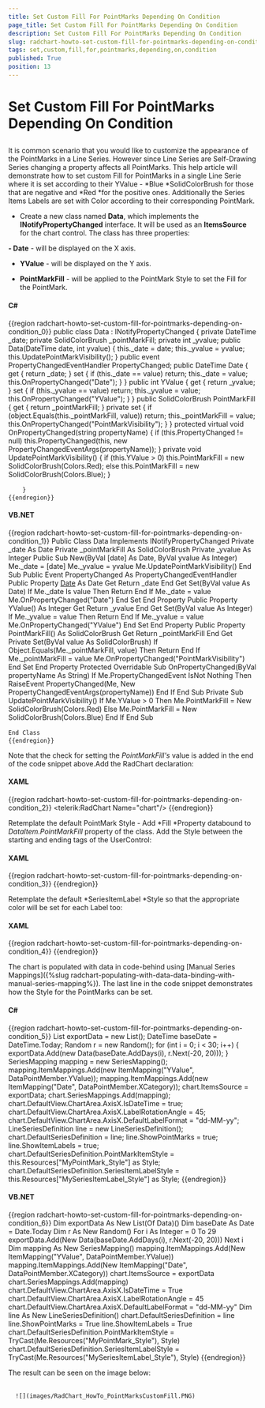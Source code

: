```yaml
---
title: Set Custom Fill For PointMarks Depending On Condition
page_title: Set Custom Fill For PointMarks Depending On Condition
description: Set Custom Fill For PointMarks Depending On Condition
slug: radchart-howto-set-custom-fill-for-pointmarks-depending-on-condition
tags: set,custom,fill,for,pointmarks,depending,on,condition
published: True
position: 13
---
```


# Set Custom Fill For PointMarks Depending On Condition



## 

It is common scenario that you would like to customize the appearance of the PointMarks in a Line Series. However since Line Series are Self-Drawing Series changing a property affects all PointMarks. This help article will demonstrate how to set custom Fill for PointMarks in a single Line Serie where it is set according to their YValue - *Blue *SolidColorBrush for those that are negative and *Red *for the positive ones. Additionally the Series Items Labels are set with Color according to their corresponding PointMark.

* Create a new class named __Data__, which implements the __INotifyPropertyChanged__ interface. It will be used as an __ItemsSource__ for the chart control. The class has three properties:

__- Date__ - will be displayed on the X axis. 

- __YValue__ - will be displayed on the Y axis.

- __PointMarkFill__ - will be applied to the PointMark Style to set the Fill for the PointMark.

#### __C#__

{{region radchart-howto-set-custom-fill-for-pointmarks-depending-on-condition_0}}
	public class Data : INotifyPropertyChanged
	    {
	        private DateTime _date;
	        private SolidColorBrush _pointMarkFill;
	        private int _yvalue;
	        public Data(DateTime date, int yvalue)
	        {
	            this._date = date;
	            this._yvalue = yvalue;
	            this.UpdatePointMarkVisibility();
	        }
	        public event PropertyChangedEventHandler PropertyChanged;
	        public DateTime Date
	        {
	            get
	            {
	                return _date;
	            }
	            set
	            {
	                if (this._date == value)
	                    return;
	                this._date = value;
	                this.OnPropertyChanged("Date");
	            }
	        }
	        public int YValue
	        {
	            get
	            {
	                return _yvalue;
	            }
	            set
	            {
	                if (this._yvalue == value)
	                    return;
	                this._yvalue = value;
	                this.OnPropertyChanged("YValue");
	            }
	        }
	        public SolidColorBrush PointMarkFill
	        {
	            get
	            {
	                return _pointMarkFill;
	            }
	            private set
	            {
	                if (object.Equals(this._pointMarkFill, value))
	                    return;
	                this._pointMarkFill = value;
	                this.OnPropertyChanged("PointMarkVisibility");
	            }
	        }
	        protected virtual void OnPropertyChanged(string propertyName)
	        {
	            if (this.PropertyChanged != null)
	                this.PropertyChanged(this, new PropertyChangedEventArgs(propertyName));
	        }
	        private void UpdatePointMarkVisibility()
	        {
	            if (this.YValue > 0)
	                this.PointMarkFill = new SolidColorBrush(Colors.Red);
	            else
	                this.PointMarkFill = new SolidColorBrush(Colors.Blue);
	        }
	
	    }
	{{endregion}}



#### __VB.NET__

{{region radchart-howto-set-custom-fill-for-pointmarks-depending-on-condition_1}}
	Public Class Data
	      Implements INotifyPropertyChanged
	            Private _date As Date
	            Private _pointMarkFill As SolidColorBrush
	            Private _yvalue As Integer
	            Public Sub New(ByVal [date] As Date, ByVal yvalue As Integer)
	                  Me._date = [date]
	                  Me._yvalue = yvalue
	                  Me.UpdatePointMarkVisibility()
	            End Sub
	            Public Event PropertyChanged As PropertyChangedEventHandler
	            Public Property [Date]() As Date
	                  Get
	                        Return _date
	                  End Get
	                  Set(ByVal value As Date)
	                        If Me._date Is value Then
	                              Return
	                        End If
	                        Me._date = value
	                        Me.OnPropertyChanged("Date")
	                  End Set
	            End Property
	            Public Property YValue() As Integer
	                  Get
	                        Return _yvalue
	                  End Get
	                  Set(ByVal value As Integer)
	                        If Me._yvalue = value Then
	                              Return
	                        End If
	                        Me._yvalue = value
	                        Me.OnPropertyChanged("YValue")
	                  End Set
	            End Property
	            Public Property PointMarkFill() As SolidColorBrush
	                  Get
	                        Return _pointMarkFill
	                  End Get
	                  Private Set(ByVal value As SolidColorBrush)
	                        If Object.Equals(Me._pointMarkFill, value) Then
	                              Return
	                        End If
	                        Me._pointMarkFill = value
	                        Me.OnPropertyChanged("PointMarkVisibility")
	                  End Set
	            End Property
	            Protected Overridable Sub OnPropertyChanged(ByVal propertyName As String)
	                  If Me.PropertyChangedEvent IsNot Nothing Then
	                        RaiseEvent PropertyChanged(Me, New PropertyChangedEventArgs(propertyName))
	                  End If
	            End Sub
	            Private Sub UpdatePointMarkVisibility()
	                  If Me.YValue > 0 Then
	                        Me.PointMarkFill = New SolidColorBrush(Colors.Red)
	                  Else
	                        Me.PointMarkFill = New SolidColorBrush(Colors.Blue)
	                  End If
	            End Sub
	
	End Class
	{{endregion}}



Note that the check for setting the *PointMarkFill's* value is added in the end of the code snippet above.Add the RadChart declaration:

#### __XAML__

{{region radchart-howto-set-custom-fill-for-pointmarks-depending-on-condition_2}}
	<telerik:RadChart Name="chart"/>
	{{endregion}}



Retemplate the default PointMark Style - Add *Fill *Property databound to *DataItem.PointMarkFill* property of the class. Add the Style between the starting and ending tags of the UserControl:

#### __XAML__

{{region radchart-howto-set-custom-fill-for-pointmarks-depending-on-condition_3}}
	<Style x:Key="MyPointMark_Style" TargetType="telerik:PointMark">
	            <Setter Property="Template">
	                <Setter.Value>
	                    <ControlTemplate TargetType="telerik:PointMark">
	                        <Canvas>
	                            <Path x:Name="PART_PointMarkPath"
	                                  Canvas.Left="{TemplateBinding PointMarkCanvasLeft}"
	                                  Canvas.Top="{TemplateBinding PointMarkCanvasTop}"
	                                  Style="{TemplateBinding ShapeStyle}"
	                                  Width="{TemplateBinding Size}"
	                                  Height="{TemplateBinding Size}"
	                                  Fill="{Binding DataItem.PointMarkFill}"
	                                  Stroke="{Binding DataItem.PointMarkFill}"
	                                  Stretch="Fill">
	                                <Path.Data>
	                                    <PathGeometry x:Name="PART_PointMarkPathGeometry" />
	                                </Path.Data>
	                            </Path>
	                        </Canvas>
	                    </ControlTemplate>
	                </Setter.Value>
	            </Setter>
	        </Style>
	{{endregion}}

 Retemplate the default *SeriesItemLabel *Style so that the appropriate color will be set for each Label too:

#### __XAML__

{{region radchart-howto-set-custom-fill-for-pointmarks-depending-on-condition_4}}
	<Style x:Key="MySeriesItemLabel_Style"
	        TargetType="telerik:SeriesItemLabel">
	            <Setter Property="Padding" Value="2,0" />
	            <Setter Property="IsHitTestVisible" Value="False"/>
	            <Setter Property="ContentTemplate">
	                <Setter.Value>
	                    <DataTemplate>
	                        <TextBlock Text="{Binding RelativeSource={RelativeSource TemplatedParent}, Path=Content }" TextAlignment="Center" />
	                    </DataTemplate>
	                </Setter.Value>
	            </Setter>
	            <Setter Property="Template" >
	                <Setter.Value>
	                    <ControlTemplate TargetType="telerik:SeriesItemLabel">
	                        <Canvas x:Name="PART_MainContainer">
	                            <Path                            
	                               Visibility="{TemplateBinding ConnectorVisibility}"
	                               Style="{TemplateBinding ConnectorStyle}"
	                               Stroke="{TemplateBinding Stroke}" 
	                               StrokeThickness="{TemplateBinding StrokeThickness}">
	                                <Path.Data>
	                                    <PathGeometry >
	                                        <PathGeometry.Figures>
	                                            <PathFigure x:Name="PART_Connector">
	                                                <PathFigure.Segments>
	                                                    <PolyLineSegment />
	                                                </PathFigure.Segments>
	                                            </PathFigure>
	                                        </PathGeometry.Figures>
	                                    </PathGeometry>
	                                </Path.Data>
	                            </Path>
	                            <Border x:Name="PART_TextContainer"
	                                Style="{TemplateBinding LabelStyle}"
	                                BorderBrush="{TemplateBinding Stroke}"
	                                Background="{Binding DataItem.PointMarkFill}"
	                                Width="{TemplateBinding Width}"
	                                Height="{TemplateBinding Height}">
	                                <ContentPresenter Margin="{TemplateBinding Padding}" />
	                            </Border>
	                        </Canvas>
	                    </ControlTemplate>
	                </Setter.Value>
	            </Setter>
	        </Style>
	{{endregion}}



The chart is populated with data in code-behind using [Manual Series Mappings]({%slug radchart-populating-with-data-data-binding-with-manual-series-mapping%}). The last line in the code snippet demonstrates how the Style for the PointMarks can be set.

#### __C#__

{{region radchart-howto-set-custom-fill-for-pointmarks-depending-on-condition_5}}
	List<Data> exportData = new List<Data>();
	DateTime baseDate = DateTime.Today;
	Random r = new Random();
	for (int i = 0; i < 30; i++)
	{
	exportData.Add(new Data(baseDate.AddDays(i), r.Next(-20, 20)));
	}
	SeriesMapping mapping = new SeriesMapping();
	mapping.ItemMappings.Add(new ItemMapping("YValue", DataPointMember.YValue));
	mapping.ItemMappings.Add(new ItemMapping("Date", DataPointMember.XCategory));
	chart.ItemsSource = exportData;
	chart.SeriesMappings.Add(mapping);
	chart.DefaultView.ChartArea.AxisX.IsDateTime = true;
	chart.DefaultView.ChartArea.AxisX.LabelRotationAngle = 45;
	chart.DefaultView.ChartArea.AxisX.DefaultLabelFormat = "dd-MM-yy";
	LineSeriesDefinition line = new LineSeriesDefinition();
	chart.DefaultSeriesDefinition = line;
	line.ShowPointMarks = true;
	line.ShowItemLabels = true;
	chart.DefaultSeriesDefinition.PointMarkItemStyle = this.Resources["MyPointMark_Style"] as Style;
	chart.DefaultSeriesDefinition.SeriesItemLabelStyle = this.Resources["MySeriesItemLabel_Style"] as Style;
	{{endregion}}



#### __VB.NET__

{{region radchart-howto-set-custom-fill-for-pointmarks-depending-on-condition_6}}
	Dim exportData As New List(Of Data)()
	Dim baseDate As Date = Date.Today
	Dim r As New Random()
	For i As Integer = 0 To 29
	exportData.Add(New Data(baseDate.AddDays(i), r.Next(-20, 20)))
	Next i
	Dim mapping As New SeriesMapping()
	mapping.ItemMappings.Add(New ItemMapping("YValue", DataPointMember.YValue))
	mapping.ItemMappings.Add(New ItemMapping("Date", DataPointMember.XCategory))
	chart.ItemsSource = exportData
	chart.SeriesMappings.Add(mapping)
	chart.DefaultView.ChartArea.AxisX.IsDateTime = True
	chart.DefaultView.ChartArea.AxisX.LabelRotationAngle = 45
	chart.DefaultView.ChartArea.AxisX.DefaultLabelFormat = "dd-MM-yy"
	Dim line As New LineSeriesDefinition()
	chart.DefaultSeriesDefinition = line
	line.ShowPointMarks = True
	line.ShowItemLabels = True
	chart.DefaultSeriesDefinition.PointMarkItemStyle = TryCast(Me.Resources("MyPointMark_Style"), Style)
	chart.DefaultSeriesDefinition.SeriesItemLabelStyle = TryCast(Me.Resources("MySeriesItemLabel_Style"), Style)
	{{endregion}}



The result can be seen on the image below:






         
      ![](images/RadChart_HowTo_PointMarksCustomFill.PNG)
